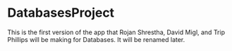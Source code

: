 # DatabasesProject
This is the first version of the app that Rojan Shrestha, David Migl, and Trip Phillips will be making for Databases.  It will be renamed later.
